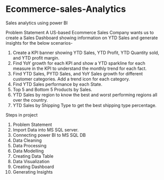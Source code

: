 # Ecommerce-sales-Analytics
Sales analytics using power BI

Problem Statement
A US-based Ecommerce Sales Company wants us to create a Sales Dashboard showing information on YTD Sales and generate insights for the below scenarios-
1. Create a KPI banner showing YTD Sales, YTD Profit, YTD Quantity sold, and YTD profit margin.
2. Find YoY growth for each KPI and show a YTD sparkline for each measure in the KPI to understand the monthly trend for each fact.
3. Find YTD Sales, PYTD Sales, and YoY Sales growth for different customer categories. Add a trend icon for each category.
4. Find YTD Sales performance by each State.
5. Top 5 and Bottom 5 Products by Sales.
6. YTD Sales by region to know the best and worst performing regions all over the country.
7. YTD Sales by Shipping Type to get the best shipping type percentage.

Steps in project
1.	Problem Statement
2.	Import Data into MS SQL server.
3.	Connecting power BI to MS SQL DB
4.	Data Cleaning 
5.	Data Processing 
6.	Data Modelling 
7.	Creating Data Table
8.	Data Visualization
9.	Creating Dashboard
10.	Generating Insights
